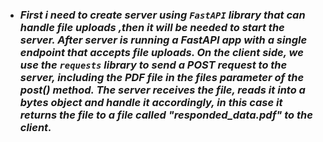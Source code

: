 * ### *First i need to create server using `FastAPI` library that can handle file uploads ,then it will be needed to start the server. After server is running a FastAPI app with a single endpoint that accepts file uploads. On the client side, we use the `requests` library to send a POST request to the server, including the PDF file in the files parameter of the post() method. The server receives the file, reads it into a bytes object and handle it accordingly, in this case it returns the file to a file called "responded_data.pdf" to the client.*

